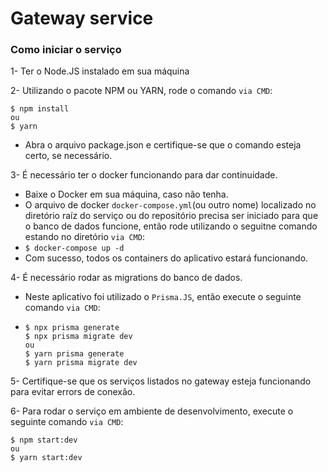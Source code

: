 # Gateway service

### **Como iniciar o serviço**

1- Ter o Node.JS instalado em sua máquina

2- Utilizando o pacote NPM ou YARN, rode o comando `via CMD`:
```
$ npm install
ou
$ yarn
```
  - Abra o arquivo package.json e certifique-se que o comando esteja certo, se necessário.


3- É necessário ter o docker funcionando para dar continuidade.
  - Baixe o Docker em sua máquina, caso não tenha.
  - O arquivo de docker `docker-compose.yml`(ou outro nome) localizado no diretório raíz do serviço ou do repositório precisa ser iniciado para que o banco de dados funcione, então rode  utilizando o seguitne comando estando no diretório `via CMD`:
  - `$ docker-compose up -d`
  - Com sucesso, todos os containers do aplicativo estará funcionando.

4- É necessário rodar as migrations do banco de dados.
  - Neste aplicativo foi utilizado o `Prisma.JS`, então execute o seguinte comando `via CMD`:
  - ```
    $ npx prisma generate
    $ npx prisma migrate dev
    ou
    $ yarn prisma generate
    $ yarn prisma migrate dev
    ```

5- Certifique-se que os serviços listados no gateway esteja funcionando para evitar errors de conexão.

6- Para rodar o serviço em ambiente de desenvolvimento, execute o seguinte comando `via CMD`:
  ```
  $ npm start:dev
  ou
  $ yarn start:dev
  ```
